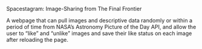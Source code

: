 Spacestagram: Image-Sharing from The Final Frontier

A webpage that can pull images and descriptive data randomly or within a period of time from NASA’s Astronomy Picture of the Day  API, and allow the user to “like” and “unlike” images and save their like status on each image after reloading the page. 
